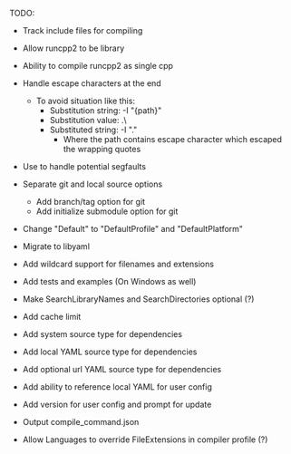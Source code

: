 TODO:
- Track include files for compiling
- Allow runcpp2 to be library
- Ability to compile runcpp2 as single cpp

- Handle escape characters at the end
    - To avoid situation like this:
        - Substitution string: -I "{path}"
        - Substitution value: .\
        - Substituted string: -I ".\"
            - Where the path contains escape character which escaped the wrapping quotes
- Use <csignal> to handle potential segfaults
- Separate git and local source options
    - Add branch/tag option for git
    - Add initialize submodule option for git
- Change "Default" to "DefaultProfile" and "DefaultPlatform"
- Migrate to libyaml
- Add wildcard support for filenames and extensions
- Add tests and examples (On Windows as well)
- Make SearchLibraryNames and SearchDirectories optional (?)
- Add cache limit
- Add system source type for dependencies
- Add local YAML source type for dependencies
- Add optional url YAML source type for dependencies
- Add ability to reference local YAML for user config
- Add version for user config and prompt for update
- Output compile_command.json
- Allow Languages to override FileExtensions in compiler profile (?)
